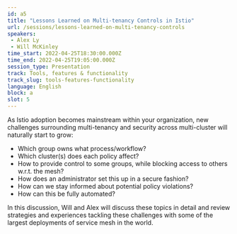 ```yaml
---
id: a5
title: "Lessons Learned on Multi-tenancy Controls in Istio"
url: /sessions/lessons-learned-on-multi-tenancy-controls
speakers:
 - Alex Ly
 - Will McKinley
time_start: 2022-04-25T18:30:00.000Z
time_end: 2022-04-25T19:05:00.000Z
session_type: Presentation
track: Tools, features & functionality
track_slug: tools-features-functionality
language: English
block: a
slot: 5
---
```


As Istio adoption becomes mainstream within your organization, new challenges surrounding multi-tenancy and security across multi-cluster will naturally start to grow:

 - Which group owns what process/workflow? 
 - Which cluster(s) does each policy affect?  
 - How to provide control to some groups, while blocking access to others w.r.t. the mesh?
 - How does an administrator set this up in a secure fashion? 
 - How can we stay informed about potential policy violations?
 - How can this be fully automated?
 
In this discussion, Will and Alex will discuss these topics in detail and review strategies and experiences tackling these challenges with some of the largest deployments of service mesh in the world.